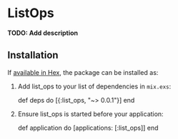 # ListOps

**TODO: Add description**

## Installation

If [available in Hex](https://hex.pm/docs/publish), the package can be installed as:

  1. Add list_ops to your list of dependencies in `mix.exs`:

        def deps do
          [{:list_ops, "~> 0.0.1"}]
        end

  2. Ensure list_ops is started before your application:

        def application do
          [applications: [:list_ops]]
        end

